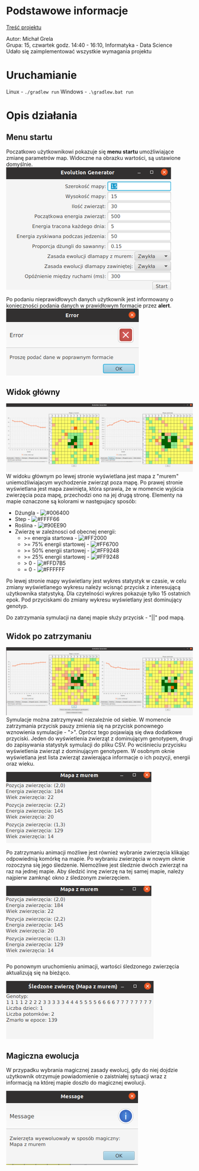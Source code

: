 # Podstawowe informacje
[Treść projektu](https://github.com/apohllo/obiektowe-lab) 

Autor: Michał Grela\
Grupa: 15, czwartek godz. 14:40 - 16:10, Informatyka - Data Science\
Udało się zaimplementować wszystkie wymagania projektu

# Uruchamianie
Linux - `./gradlew run`
Windows - `.\gradlew.bat run`

# Opis działania
## Menu startu
Poczatkowo użytkownikowi pokazuje się **menu startu** umożliwiające zmianę parametrów map.
Widoczne na obrazku wartości, są ustawione domyślnie. \
![](/images/mainMenu.png)

Po podaniu nieprawidłowych danych użytkownik jest informowany 
o konieczności podania danych w prawidłowym formacie przez **alert**. \
![](/images/invalidData.png)

## Widok główny
![](/images/mainView.png)
W widoku głównym po lewej stronie wyświetlana jest mapa z "murem" uniemożliwiajacym
wychodzenie zwierząt poza mapę. Po prawej stronie wyświetlana jest mapa zawinięta, która
sprawia, że w momencie wyjścia zwierzęcia poza mapę, przechodzi ono na jej drugą stronę.
Elementy na mapie oznaczone są kolorami w następujacy sposób:

* Dżungla - ![#006400](https://via.placeholder.com/15/006400/000000?text=+) 
* Step - ![#FFFF66](https://via.placeholder.com/15/FFFF66/000000?text=+) 
* Roślina - ![#90EE90](https://via.placeholder.com/15/90EE90/000000?text=+) 
* Zwierzę w zależnosci od obecnej energii:
  * \>= energia startowa - ![#FF2000](https://via.placeholder.com/15/FF2000/000000?text=+)
  * \>= 75% energii startowej - ![#FF6700](https://via.placeholder.com/15/FF6700/000000?text=+)
  * \>= 50% energii startowej - ![#FF9248](https://via.placeholder.com/15/FF9248/000000?text=+)
  * \>= 25% energii startowej - ![#FF9248](https://via.placeholder.com/15/FF9248/000000?text=+)
  * \> 0 - ![#FFD7B5](https://via.placeholder.com/15/FFD7B5/000000?text=+)
  * = 0 - ![#FFFFFF](https://via.placeholder.com/15/FFFFFF/000000?text=+)

Po lewej stronie mapy wyświetlany jest wykres statystyk w czasie, w celu zmiany
wyświetlanego wykresu należy wcisnąć przycisk z interesującą użytkownika statystyką.
Dla czytelności wykres pokazuje tylko 15 ostatnich epok.
Pod przyciskami do zmiany wykresu wyświetlany jest dominujący genotyp.

Do zatrzymania symulacji na danej mapie służy przycisk - "||" pod mapą.

## Widok po zatrzymaniu
![](/images/afterPause.png)
Symulacje można zatrzymywać niezależnie od siebie. W momencie zatrzymania przycisk pauzy zmienia się
na przycisk ponownego wznowienia symulacjie - ">". Oprócz tego pojawiają się dwa dodatkowe przyciski.
Jeden do wyświetlenia zwierząt z dominującym genotypem, drugi do zapisywania statystyk symulacji do pliku CSV.
Po wciśnieciu przycisku wyświetlenia zwierząt z dominującym genotypem. W osobnym oknie wyświetlana jest lista zwierząt 
zawierająca informacje o ich pozycji, energii oraz wieku.

![](/images/dominantGenotype.png)

Po zatrzymaniu animacji możliwe jest również wybranie zwierzęcia klikając odpowiednią komórkę na mapie.
Po wybraniu zwierzęcia w nowym oknie rozoczyna się jego śledzenie. Niemożliwe jest śledznie dwóch zwierząt na raz 
na jednej mapie. Aby śledzić innę zwierzę na tej samej mapie, należy najpierw zamknąć okno z śledzonym zwierzęciem.

![](/images/trackingAnimal.png)

Po ponownym uruchomieniu animacji, wartości śledzonego zwierzęcia aktualizują się na bieżąco.

![](/images/updatedTracking.png)

## Magiczna ewolucja
W przypadku wybrania magicznej zasady ewolucj, gdy do niej dojdzie użytkownik otrzymuje powiadomienie
o zaistniałej sytuacji wraz z informacją na której mapie doszło do magicznej ewolucji.

![](/images/magicEvolution.png)

